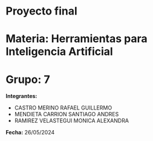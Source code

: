 # Proyecto final  
# Materia: Herramientas para Inteligencia Artificial  
# Grupo: 7
**Integrantes:**
 - CASTRO MERINO RAFAEL GUILLERMO
 - MENDIETA CARRION SANTIAGO ANDRES
 - RAMIREZ VELASTEGUI MONICA ALEXANDRA
   
**Fecha:** 26/05/2024
